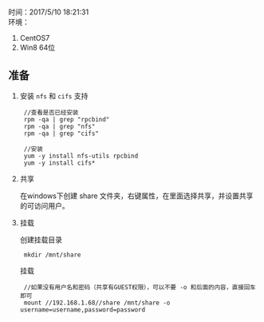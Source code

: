 ## 
时间：2017/5/10 18:21:31   
环境：

 1. CentOS7
 2. Win8 64位

## 准备
1. 安装 `nfs` 和 `cifs` 支持

		//查看是否已经安装
		rpm -qa | grep "rpcbind"
		rpm -qa | grep "nfs"
		rpm -qa | grep "cifs"

		//安装	
		yum -y install nfs-utils rpcbind
		yum -y install cifs*

2. 共享

	在windows下创建 share 文件夹，右键属性，在里面选择共享，并设置共享的可访问用户。
2. 挂载

	创建挂载目录
	
		mkdir /mnt/share
	挂载

		//如果没有用户名和密码（共享有GUEST权限），可以不要 -o 和后面的内容，直接回车即可	
		mount //192.168.1.68//share /mnt/share -o username=username,password=password 


	